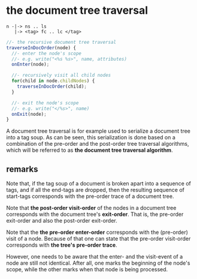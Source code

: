 
<!-- ======================================================================= -->
# the document tree traversal

```
n -|-> ns .. ls
   |-> <tag> fc .. lc </tag>
```

```js
//- the recursive document tree traversal
traverseInDocOrder(node) {
  //- enter the node's scope
  //- e.g. write("<%s %s>", name, attributes)
  onEnter(node);

  //- recursively visit all child nodes
  for(child in node.childNodes) {
    traverseInDocOrder(child);
  }

  //- exit the node's scope
  //- e.g. write("</%s>", name)
  onExit(node);
}
```

A document tree traversal is for example used to serialize a document tree into
a tag soup. As can be seen, this serialization is done based on a combination
of the pre-order and the post-order tree traversal algorithms, which will be
referred to as **the document tree traversal algorithm**.

<!-- ======================================================================= -->
## remarks

Note that, if the tag soup of a document is broken apart into a sequence of
tags, and if all the end-tags are dropped, then the resulting sequence of
start-tags corresponds with the pre-order trace of a document tree.

Note that **the post-order visit-order** of the nodes in a document tree
corresponds with the document tree's **exit-order**. That is, the pre-order
exit-order and also the post-order exit-order.

Note that the **the pre-order enter-order** corresponds with the (pre-order)
visit of a node. Because of that one can state that the pre-order visit-order
corresponds with **the tree's pre-order trace**.

However, one needs to be aware that the enter- and the visit-event of a node
are still not identical. After all, one marks the beginning of the node's
scope, while the other marks when that node is being processed.
